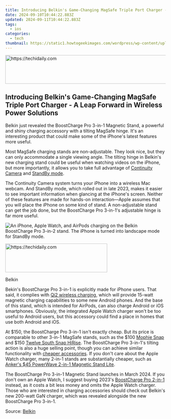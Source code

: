 ```yaml
---
title: Introducing Belkin's Game-Changing MagSafe Triple Port Charger - A Leap Forward in Wireless Power Solutions
date: 2024-09-10T10:44:22.883Z
updated: 2024-09-11T10:44:22.883Z
tags:
  - ios
categories:
  - tech
thumbnail: https://static1.howtogeekimages.com/wordpress/wp-content/uploads/2023/12/33.png
---
```






<!-- affiliate ads begin -->
<a href="https://unicoeye.pxf.io/c/5597632/2134489/18498" target="_top" id="2134489">
  <img src="//a.impactradius-go.com/display-ad/18498-2134489" border="0" alt="https://techidaily.com" width="728" height="90"/>
</a>
<img height="0" width="0" src="https://unicoeye.pxf.io/i/5597632/2134489/18498" style="position:absolute;visibility:hidden;" border="0" />
<!-- affiliate ads end -->




## Introducing Belkin's Game-Changing MagSafe Triple Port Charger - A Leap Forward in Wireless Power Solutions

Belkin just revealed the BoostCharge Pro 3-in-1 Magnetic Stand, a powerful and shiny charging accessory with a tilting MagSafe hinge. It's an interesting product that could make some of the iPhone's latest features more useful.

 Most MagSafe charging stands are non-adjustable. They look nice, but they can only accommodate a single viewing angle. The tilting hinge in Belkin's new charging stand could be useful when watching videos on the iPhone, but more importantly, it allows you to take full advantage of [Continuity Camera](https://dvd-bd.techidaily.com/diy-tutorial-transform-your-mp4-videos-into-a-professional-costless-dvd-with-ease/) and [StandBy mode](https://ios-pokemon-go.techidaily.com/in-2024-here-are-different-ways-to-find-pokemon-go-trainer-codes-to-add-to-your-account-on-apple-iphone-6-plus-drfone-by-drfone-virtual-ios/).

 The Continuity Camera system turns your iPhone into a wireless Mac webcam. And StandBy mode, which rolled out in late 2023, makes it easier to see important information when glancing at the iPhone's screen. Neither of these features are made for hands-on interaction—Apple assumes that you will place the iPhone on some kind of stand. A non-adjustable stand can get the job done, but the BoostCharge Pro 3-in-1's adjustable hinge is far more useful.

![An iPhone, Apple Watch, and AirPods charging on the Belkin BoostCharge Pro 3-in-2 stand. The iPhone is turned into landscape mode for StandBy mode.](https://static1.howtogeekimages.com/wordpress/wp-content/uploads/2023/12/32.png) 





<!-- affiliate ads begin -->
<a href="https://aligracehair.sjv.io/c/5597632/2115933/19272" target="_top" id="2115933">
  <img src="//a.impactradius-go.com/display-ad/19272-2115933" border="0" alt="https://techidaily.com" width="320" height="90"/>
</a>
<img height="0" width="0" src="https://aligracehair.sjv.io/i/5597632/2115933/19272" style="position:absolute;visibility:hidden;" border="0" />
<!-- affiliate ads end -->




Belkin

 Bekin's BoostCharge Pro 3-in-1 is explicitly made for iPhone users. That said, it complies with [Qi2 wireless charging](https://android-pokemon-go.techidaily.com/what-is-the-best-pokemon-for-pokemon-pvp-ranking-on-nokia-c110-drfone-by-drfone-virtual-android/), which will provide 15-watt magnetic charging capabilities to some new Android phones. And the base of this stand, which is intended for AirPods, can also charge Android or iOS smartphones. Obviously, the integrated Apple Watch charger won't be too useful to Android users, but this accessory could find a place in homes that use both Android and iOS.

 At $150, the BoostCharge Pro 3-in-1 isn't exactly cheap. But its price is comparable to other 3-in-1 MagSafe stands, such as the $100 [Mophie Snap](https://instagram-clips.techidaily.com/new-keep-it-flowing-repasting-content-on-ig/) and $150 [Twelve South Snap HiRise](https://screen-video-capture.techidaily.com/new-in-2024-unending-screen-documentation-sites/). The BoostCharge Pro 3-in-1's tilting action is also a huge selling point, though you can achieve similar functionality with [cheaper accessories](https://www.amazon.com/Sonix-Magnetic-Adjustable-Pedestal-Compatible/dp/B08R56P21D/?tag=hotoge-20&ascsubtag=UUhtgUeUpU2001425&asc%5Frefurl=https%3A%2F%2Fwww.howtogeek.com%2Fbelkin-3-in-1-magsafe-charger-reveal%2F&asc%5Fcampaign=Short-Term). If you don't care about the Apple Watch charger, many 2-in-1 stands are substantially cheaper, such as [Anker's $45 PowerWave 2-in-1 Magnetic Stand Lite](https://www.amazon.com/gp/product/B094FMWPPM?tag=hotoge-20&ascsubtag=UUhtgUeUpU2001425&asc%5Frefurl=https%3A%2F%2Fwww.howtogeek.com%2Fbelkin-3-in-1-magsafe-charger-reveal%2F&asc%5Fcampaign=Short-Term).

 The BoostCharge Pro 3-in-1 Magnetic Stand launches in March 2024\. If you don't own an Apple Watch, I suggest buying 2023's [BoostCharge Pro 2-in-1](https://screen-recording.techidaily.com/new-mastering-the-art-of-using-ez-grabber-with-this-tutorial-for-2024/) instead, as it costs a bit less money and omits the Apple Watch charger. Those who are interested in charging accessories should check out Belkin's new 200-watt GaN charger, which was revealed alongside the new BoostCharge Pro 3-in-1.

 Source: [Belkin](https://www.belkin.com/pr-belkin-supercharges-into-ces-2024-with-powerful-new-product-lineup.html)

<ins class="adsbygoogle"
     style="display:block"
     data-ad-format="autorelaxed"
     data-ad-client="ca-pub-7571918770474297"
     data-ad-slot="1223367746"></ins>



<ins class="adsbygoogle"
     style="display:block"
     data-ad-client="ca-pub-7571918770474297"
     data-ad-slot="8358498916"
     data-ad-format="auto"
     data-full-width-responsive="true"></ins>










